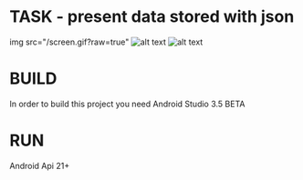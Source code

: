 # TASK - present data stored with json
img src="/screen.gif?raw=true"
![alt text](https://i.imgur.com/4WsyQat.png)
![alt text](https://i.imgur.com/OJ3kGgy.png)
# BUILD
 In order to build this project you need Android Studio 3.5 BETA
# RUN
 Android Api 21+
 
